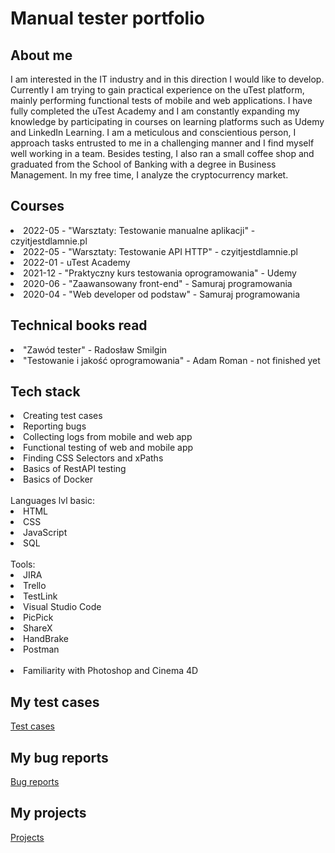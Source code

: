 <h1>Manual tester portfolio</h1>

<h2>About me</h2>
I am interested in the IT industry and in this direction I would like to develop.
Currently I am trying to gain practical experience on the uTest platform,
mainly performing functional tests of mobile and web applications. I have fully
completed the uTest Academy and I am constantly expanding my knowledge
by participating in courses on learning platforms such as Udemy and LinkedIn
Learning. I am a meticulous and conscientious person, I approach tasks
entrusted to me in a challenging manner and I find myself well working in a
team. Besides testing, I also ran a small coffee shop and graduated from the School of Banking with a degree in Business Management. In my free time, I analyze the cryptocurrency market.

<h2>Courses</h2>
<li>2022-05 - "Warsztaty: Testowanie manualne aplikacji" - czyitjestdlamnie.pl</li>
<li>2022-05 - "Warsztaty: Testowanie API HTTP" - czyitjestdlamnie.pl</li>
<li>2022-01 -  uTest Academy</li>
<li>2021-12 - "Praktyczny kurs testowania oprogramowania" - Udemy</li>
<li>2020-06 - "Zaawansowany front-end" - Samuraj programowania</li>
<li>2020-04 - "Web developer od podstaw" - Samuraj programowania</li>

<h2>Technical books read</h2>
<li>"Zawód tester" - Radosław Smilgin</li>
<li>"Testowanie i jakość oprogramowania" - Adam Roman - not finished yet</li>

<h2>Tech stack</h2>
<li>Creating test cases</li>
<li>Reporting bugs</li>
<li>Collecting logs from mobile and web app</li>
<li>Functional testing of web and mobile app</li>
<li>Finding CSS Selectors and xPaths</li>
<li>Basics of RestAPI testing</li>
<li>Basics of Docker</li>


<br>
Languages lvl basic:
<li>HTML</li>
<li>CSS</li>
<li>JavaScript</li>
<li>SQL</li>
<br>
Tools:
<li>JIRA</li> 
<li>Trello</li>
<li>TestLink</li>
<li>Visual Studio Code</li>
<li>PicPick</li>
<li>ShareX</li>
<li>HandBrake</li>
<li>Postman</li>
<br>
<li>Familiarity with Photoshop and Cinema 4D</li>

<h2>My test cases</h2>
<a href="https://github.com/LukaszBaczkowski/Test-Cases" target="_blank">Test cases</a>
<h2>My bug reports</h2>
<a href="https://github.com/LukaszBaczkowski/Bug-reports" target="_blank">Bug reports</a>
<h2>My projects</h2>
<a href="https://github.com/LukaszBaczkowski/Projects" target="_blank">Projects</a>
